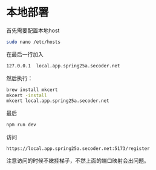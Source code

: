# 本地部署

首先需要配置本地host

``` bash
sudo nano /etc/hosts
```

在最后一行加入

```bash
127.0.0.1  local.app.spring25a.secoder.net
```

然后执行：

```bash
brew install mkcert
mkcert -install
mkcert local.app.spring25a.secoder.net
```

最后

```bash
npm run dev
```

访问

```
https://local.app.spring25a.secoder.net:5173/register
```

注意访问的时候不嫩挂梯子，不然上面的端口映射会出问题。